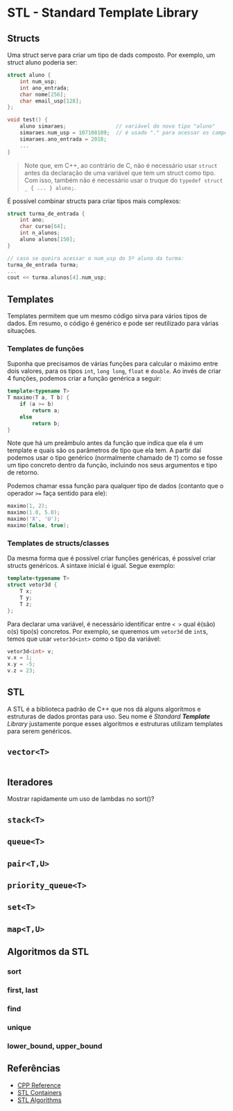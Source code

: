 # STL - Standard Template Library

## Structs

Uma struct serve para criar um tipo de dads composto. Por exemplo, um struct aluno poderia ser:

```c++
struct aluno {
    int num_usp;
    int ano_entrada;
    char nome[256];
    char email_usp[128];
};

void test() {
    aluno simaraes;                // variável do novo tipo "aluno"
    simaraes.num_usp = 107108109;  // é usado "." para acessar os campos do struct
    simaraes.ano_entrada = 2018;
    ...
}
```

> Note que, em C++, ao contrário de C, não é necessário usar `struct` antes da declaração de
> uma variável que tem um struct como tipo. Com isso, também não é necessário usar o
> truque do `typedef struct _ { ... } aluno;`.

É possível combinar structs para criar tipos mais complexos:

```c++
struct turma_de_entrada {
    int ano;
    char curso[64];
    int n_alunos;
    aluno alunos[150];
}

// caso se queira acessar o num_usp do 5º aluno da turma:
turma_de_entrada turma;
...
cout << turma.alunos[4].num_usp;
```

## Templates

Templates permitem que um mesmo código sirva para vários tipos de dados. Em resumo, o código é genérico
e pode ser reutilizado para várias situações.

### Templates de funções

Suponha que precisamos de várias funções para calcular o máximo entre dois valores, para os tipos `int`, `long long`, `float` e `double`. Ao invés de criar 4 funções, podemos criar a função genérica a seguir:

```c++
template<typename T>
T maximo(T a, T b) {
    if (a >= b)
        return a;
    else
        return b;
}
```

Note que há um preâmbulo antes da função que indica que ela é um template e quais são os parâmetros
de tipo que ela tem. A partir daí podemos usar o tipo genérico (normalmente chamado de `T`) como se fosse
um tipo concreto dentro da função, incluindo nos seus argumentos e tipo de retorno.

Podemos chamar essa função para qualquer tipo de dados (contanto que o operador `>=` faça sentido para ele):

```c++
maximo(1, 2);
maximo(1.0, 5.0);
maximo('X', 'U');
maximo(false, true);
```

### Templates de structs/classes

Da mesma forma que é possível criar funções genéricas, é possível criar structs genéricos.
A sintaxe inicial é igual. Segue exemplo:

```c++
template<typename T>
struct vetor3d {
    T x;
    T y;
    T z;
};
```

Para declarar uma variável, é necessário identificar entre `< >` qual é(são) o(s) tipo(s) concretos.
Por exemplo, se queremos um `vetor3d` de `int`s, temos que usar `vetor3d<int>` como o tipo da variável:

```c++
vetor3d<int> v;
v.x = 1;
x.y = -5;
v.z = 23;
```

## STL

A STL é a biblioteca padrão de C++ que nos dá alguns algoritmos e estruturas de dados prontas para uso.
Seu nome é _Standard **Template** Library_ justamente porque esses algoritmos e estruturas utilizam templates
para serem genéricos.

## `vector<T>`

```c++
```

## Iteradores

Mostrar rapidamente um uso de lambdas no sort()?

## `stack<T>`

## `queue<T>`

## `pair<T,U>`

## `priority_queue<T>`

## `set<T>`

## `map<T,U>`

## Algoritmos da STL

### sort
### first, last
### find
### unique
### lower_bound, upper_bound

## Referências

* [CPP Reference](https://cppreference.com/)
* [STL Containers](https://en.cppreference.com/w/cpp/container)
* [STL Algorithms](https://en.cppreference.com/w/cpp/algorithm)
